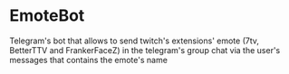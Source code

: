 # EmoteBot
Telegram's bot that allows to send twitch's extensions' emote (7tv, BetterTTV and FrankerFaceZ) in the telegram's group chat via the user's messages that contains the emote's name
